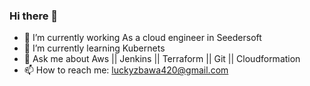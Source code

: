 ### Hi there 👋


- 🔭 I’m currently working As a cloud engineer in Seedersoft
- 🌱 I’m currently learning Kubernets
- 💬 Ask me about Aws || Jenkins || Terraform || Git || Cloudformation 
- 📫 How to reach me: luckyzbawa420@gmail.com

